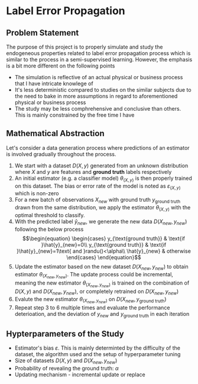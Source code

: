 # Label Error Propagation

## Problem Statement
The purpose of this project is to properly simulate and study the endogeneous properties related to label error propagation process which is similar to the process in a semi-supervised learning. However, the emphasis is a bit more different on the following points  
* The simulation is reflective of an actual physical or business process that I have intricate knowlege of
* It's less deterministic compared to studies on the similar subjects due to the need to bake in more assumptions in regard to aforementioned physical or business process
* The study may be less comphrehensive and conclusive than others. This is mainly constrained by the free time I have

## Mathematical Abstraction
Let's consider a data generation process where predictions of an estimator is involved gradually throughout the process.  
1. We start with a dataset $D(X,y)$ generated from an unknown distribution where $X$ and $y$ are features and **ground truth** labels respectively
2. An initial estimator (e.g. a classifier model) $\theta_{(X, y)}$ is then properly trained on this dataset. The bias or error rate of the model is noted as $\varepsilon_{(X, y)}$ which is non-zero
3. For a new batch of observations $X_{new}$ with ground truth $y_{\text{ground truth}}$ drawn from the same distribution, we apply the estimator $\theta_{(X, y)}$ with the optimal threshold to classify.
4. With the predicted label $\hat{y}_{new}$, we generate the new data $D(X_{new}, y_{new})$ following the below process
$$\begin{equation}
  \begin{cases}
  y_{\text{ground truth}} & \text{if }\hat{y}_{new}=0\\
  y_{\text{ground truth}} & \text{if }\hat{y}_{new}=1\text{ and }randu()<\alpha\\
  \hat{y}_{new} & otherwise
  \end{cases} 
\end{equation}$$
5. Update the estimator based on the new dataset $D(X_{new}, y_{new})$ to obtain estimator $\theta_{(X_{new}, y_{new})}$. The update process could be incremental, meaning the new estimator $\theta_{(X_{new}, y_{new})}$ is trained on the combination of $D(X, y)$ and $D(X_{new}, y_{new})$, or completely retrained on $D(X_{new}, y_{new})$
6. Evalute the new estimator $\theta_{(X_{new}, y_{new})}$ on $D(X_{new}, y_{\text{ground truth}})$
7. Repeat step 3 to 6 multiple times and evaluate the performance deterioation, and the deviation of $y_{new}$ and $y_{\text{ground truth}}$ in each iteration

## Hypterparameters of the Study
* Estimator's bias $\varepsilon$. This is mainly determinted by the difficulty of the dataset, the algorithm used and the setup of hyperparameter tuning
* Size of datasets $D(X, y)$ and $D(X_{new}, y_{new})$
* Probability of revealing the ground truth: $\alpha$
* Updating mechanism - incremental update or replace

